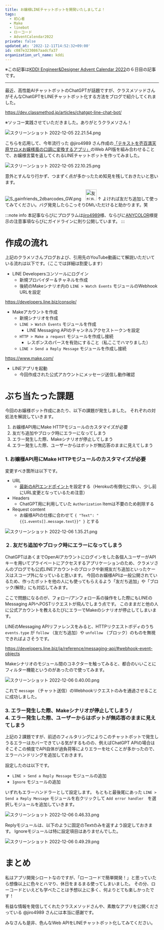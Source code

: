 ```yaml
---
title: お嬢様LINEチャットボットを開発いたしましてよ！
tags:
  - 初心者
  - Make
  - linebot
  - ローコード
  - AdventCalendar2022
private: false
updated_at: '2022-12-11T14:52:32+09:00'
id: c087e3230867aadcfa37
organization_url_name: kddi
---
```

※この記事は[KDDI Engineer&Designer Advent Calendar 2022](https://qiita.com/advent-calendar/2022/engineer-designer)の６日目の記事です。

---

最近、高性能AIチャットボットのChatGPTが話題ですが、クラスメソッドさんがそんなChatGPTをLINEチャットボット化する方法をブログで紹介してくれました。

https://dev.classmethod.jp/articles/chatgpt-line-chat-bot/

※ソッコー実践させていただきました。ありがとうクラメソさん！

![スクリーンショット 2022-12-05 22.21.54.png](https://qiita-image-store.s3.ap-northeast-1.amazonaws.com/0/1633856/2ffae43e-b072-6cc7-6749-1ed95e92c719.png)

こちらを応用して、今年流行った @jiro4989 さん作成の[「テキストを壱百満天原サロメお嬢様風の口調に変換するアプリ」](https://github.com/jiro4989/ojosama)のWeb API版を組み合わせることで、お嬢様言葉を返してくれるLINEチャットボットを作ってみました。

![スクリーンショット 2022-12-05 22.10.25.png](https://qiita-image-store.s3.ap-northeast-1.amazonaws.com/0/1633856/3e4a85c0-2831-711a-685f-ccd533ea9406.png)

意外とすんなり行かず、つまずく点が多かったため知見を残しておきたいと思います。

![S_gainfriends_2dbarcodes_GW.png](https://qiita-image-store.s3.ap-northeast-1.amazonaws.com/0/1633856/659bbc7f-b370-7d7e-9551-43722d37f199.png)　<a href="https://lin.ee/m3ktSrc"><img src="https://scdn.line-apps.com/n/line_add_friends/btn/ja.png" alt="友だち追加" height="36" border="0"></a>
↑ よければ友だち追加して使ってみてください。バグ発見したらこっそりDMいただけると助かります。笑

:::note info
本記事ならびにプログラムは[jiro4989](https://github.com/jiro4989/ojosama-web#%E3%83%97%E3%83%AD%E3%82%B0%E3%83%A9%E3%83%A0%E3%81%AE%E4%BD%BF%E7%94%A8%E3%81%AB%E3%81%A4%E3%81%84%E3%81%A6)様、ならびに[ANYCOLOR](https://event.nijisanji.app/guidelines/)様提示の注意事項ならびにガイドラインに則り公開しています。
:::


# 作成の流れ

上記のクラメソさんブログおよび、引用先のYouTube動画にて解説いただいている流れは以下です。（ここでは詳細は割愛します）

- LINE Developersコンソールにログイン
    - 新規プロバイダー＆チャネルを作成
    - 後続のMakeシナリオ内の `LINE > Watch Events` モジュールのWebhook URLを設定

https://developers.line.biz/console/

- Makeアカウントを作成
    - 新規シナリオを作成
    - `LINE > Watch Events` モジュールを作成
        - LINE Messaging APIのチャンネルアクセストークンを設定
    - `HTTP > Make a request` モジュールを作成し接続
        - レスポンスのパースを有効にすること（私ここでハマりました）
    - `LINE > Send a Reply Message` モジュールを作成し接続

https://www.make.com/

- LINEアプリを起動
    - 今回作成された公式アカウントにメッセージ送信し動作確認


# ぶち当たった課題

今回のお嬢様ボット作成にあたり、以下の課題が発生しました。
それぞれの対処法を解説していきます。

1. お嬢様API用にMake HTTPモジュールのカスタマイズが必要
2. 友だち追加やブロック時にエラーになってしまう
3. エラー発生した際、Makeシナリオが停止してしまう
4. エラー発生した際、ユーザーからはボットが無応答のままに見えてしまう


### 1. お嬢様API用にMake HTTPモジュールのカスタマイズが必要

変更すべき箇所は以下です。

- URL
    - [最新のAPIエンドポイント](https://github.com/jiro4989/ojosama-web#%E3%81%8A%E7%9F%A5%E3%82%89%E3%81%9B-20221016)を設定する（Herokuの有償化に伴い、少し前にURL変更となっているため注意）
- Headers
    - ChatGPT用に利用していた `Authorization` Itemは不要のため削除する
- Request content
    - お嬢様APIの仕様に合わせて `{ "Text": "{{1.events[].message.text}}" }` とする

![スクリーンショット 2022-12-06 1.35.21.png](https://qiita-image-store.s3.ap-northeast-1.amazonaws.com/0/1633856/4faa7f0b-94d4-241e-0564-16a6f6194423.png)


### ２. 友だち追加やブロック時にエラーになってしまう

ChatGPTはあくまでOpenAIアカウントにログインをした各個人ユーザーがAPIキーを用いてプライベートにアクセスするアプリケーションのため、クラメソさんのブログでも公式LINEアカウントのブロックや新規友だち追加といったケースはスコープ外になっていると思います。
今回のお嬢様APIは一般公開されているため、作ったボットを他の人にも使ってもらえるよう「友だち追加」や「ブロック/解除」にも対応してみます。

ここで問題になるのが、フォロー/アンフォロー系の操作をした際にもLINEのMessaging APIへPOSTリクエストが飛んでしまう点です。
このままだと他の人に公式アカウントを教えるたびにエラーでMakeのシナリオが停止してしまいます。

LINEのMessaging APIリファレンスをみると、HTTPリクエストボディのうち `events.type` が `follow` （友だち追加）や `unfollow` （ブロック）のものを無視できればよさそうです。

https://developers.line.biz/ja/reference/messaging-api/#webhook-event-objects

Makeシナリオのモジュール間のコネクターを触ってみると、都合のいいことにフィルター機能というのがあったので使ってみます。

![スクリーンショット 2022-12-06 0.40.00.png](https://qiita-image-store.s3.ap-northeast-1.amazonaws.com/0/1633856/c5713859-ef74-aaf9-13f2-87eb773420cc.png)

これで `message` （チャット送信）のWebhookリクエストのみを通過させることに成功しました。


### 3. エラー発生した際、Makeシナリオが停止してしまう / <br>4. エラー発生した際、ユーザーからはボットが無応答のままに見えてしまう

上記の２課題ですが、前述のフィルタリングによりこのチャットボットで発生しうるエラーはカバーできている気がするものの、例えばChatGPT APIの場合はそこそこの頻度でAPI自体が過負荷等によりエラーを吐くことが多かったので、エラーハンドリングを追加しておきます。

設定したのは以下です。
- `LINE > Send a Reply Message` モジュールの追加
- `Ignore` モジュールの追加

いずれもエラーハンドラーとして設定します。
もともと最後尾にあった `LINE > Send a Reply Message` モジュールを右クリックして `Add error handler`　を選択しモジュールを追加していきます。

![スクリーンショット 2022-12-06 0.46.33.png](https://qiita-image-store.s3.ap-northeast-1.amazonaws.com/0/1633856/7d6f3abb-ae80-b15d-ae0d-912b023d5323.png)

Replyモジュールは、以下のように固定のTextのみを返すよう設定しておきます。
Ignoreモジュールは特に設定項目はありませんでした。

![スクリーンショット 2022-12-06 0.49.29.png](https://qiita-image-store.s3.ap-northeast-1.amazonaws.com/0/1633856/2d431412-6e4e-123e-3310-c96528b5ebf6.png)


# まとめ

私はアプリ開発シロートなのですが、「ローコードで簡単開発！」と思っていたら想像以上に色々とハマり、休日をまるまる使ってしまいました。
その分、ローコードといえども学べたことは予想以上に多く、何よりとても楽しかったです！

有益な情報を発信してくれたクラスメソッドさんや、素敵なアプリを公開くださっている @jiro4989 さんには本当に感謝です。

みなさんも是非、色んなWeb APIをLINEチャットボット化してみてください。
